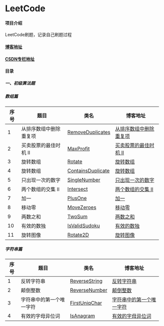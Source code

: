 # LeetCode

#### 项目介绍

LeetCode刷题，记录自己刷题过程

#### [博客地址](https://blog.csdn.net/zhwyj1019)

#### [CSDN专栏地址](https://blog.csdn.net/column/details/25294.html)

#### 目录
##### 一、初级算法题

##### 数组篇
    

| 序号 | 题目 | 类名 | 博客地址 | 
| ---------- | ----------- | ----------- | ----------- | 
| 1 | 从排序数组中删除重复项 | [RemoveDuplicates](https://github.com/innerpeacez/leetcode/blob/master/primary/src/main/java/com/zhw/leetcode/array/RemoveDuplicates.java)   | [从排序数组中删除重复项](https://blog.csdn.net/zhwyj1019/article/details/81190700)   |
| 2 | 买卖股票的最佳时机 II | [MaxProfit](https://github.com/innerpeacez/leetcode/blob/master/primary/src/main/java/com/zhw/leetcode/array/MaxProfit.java)   | [买卖股票的最佳时机 II](https://blog.csdn.net/zhwyj1019/article/details/81200723)   |
| 3 | 旋转数组 | [Rotate](https://github.com/innerpeacez/leetcode/blob/master/primary/src/main/java/com/zhw/leetcode/array/Rotate.java)   | [旋转数组](https://blog.csdn.net/zhwyj1019/article/details/81254054)   |
| 4 | 旋转数组 | [ContainsDuplicate](https://github.com/innerpeacez/leetcode/blob/master/primary/src/main/java/com/zhw/leetcode/array/ContainsDuplicate.java)   | [旋转数组](https://blog.csdn.net/zhwyj1019/article/details/81291177)   |
| 5 | 只出现一次的数字 | [SingleNumber](https://github.com/innerpeacez/leetcode/blob/master/primary/src/main/java/com/zhw/leetcode/array/SingleNumber.java)   | [只出现一次的数字](https://blog.csdn.net/zhwyj1019/article/details/81303525)   |
| 6 | 两个数组的交集 II | [Intersect](https://github.com/innerpeacez/leetcode/blob/master/primary/src/main/java/com/zhw/leetcode/array/Intersect.java)   | [两个数组的交集 II](https://blog.csdn.net/zhwyj1019/article/details/81481201)   |
| 7 | 加一 | [PlusOne](https://github.com/innerpeacez/leetcode/blob/master/primary/src/main/java/com/zhw/leetcode/array/PlusOne.java)   | [加一](https://blog.csdn.net/zhwyj1019/article/details/81514670)   |
| 8 | 移动零 | [MoveZeroes](https://github.com/innerpeacez/leetcode/blob/master/primary/src/main/java/com/zhw/leetcode/array/MoveZeroes.java)   | [移动零](https://blog.csdn.net/zhwyj1019/article/details/81535852)   |
| 9 | 两数之和 | [TwoSum](https://github.com/innerpeacez/leetcode/blob/master/primary/src/main/java/com/zhw/leetcode/array/TwoSum.java)   | [两数之和](https://blog.csdn.net/zhwyj1019/article/details/81569812)   |
| 10 | 有效的数独 | [IsValidSudoku](https://github.com/innerpeacez/leetcode/blob/master/primary/src/main/java/com/zhw/leetcode/array/IsValidSudoku.java)   | [有效的数独](https://blog.csdn.net/zhwyj1019/article/details/81673613)   |
| 11 | 旋转图像 | [Rotate2D](https://github.com/innerpeacez/leetcode/blob/master/primary/src/main/java/com/zhw/leetcode/array/Rotate2D.java)   | [旋转图像](https://blog.csdn.net/zhwyj1019/article/details/81869978)   |
           

##### 字符串篇

| 序号 | 题目 | 类名 | 博客地址 | 
| ---------- | ----------- | ----------- | ----------- | 
| 1 | 反转字符串 | [ReverseString](https://github.com/innerpeacez/leetcode/blob/master/primary/src/main/java/com/zhw/leetcode/string/ReverseString.java)  | [反转字符串](https://blog.csdn.net/zhwyj1019/article/details/81876505)   |
| 2 | 颠倒整数 | [ReverseNumber](https://github.com/innerpeacez/leetcode/blob/master/primary/src/main/java/com/zhw/leetcode/string/ReverseNumber.java)   | [颠倒整数](https://blog.csdn.net/zhwyj1019/article/details/81908202)   |
| 3 | 字符串中的第一个唯一字符 | [FirstUniqChar](https://github.com/innerpeacez/leetcode/blob/master/primary/src/main/java/com/zhw/leetcode/string/FirstUniqChar.java)   | [字符串中的第一个唯一字符](https://blog.csdn.net/zhwyj1019/article/details/81914191)   |
| 4 | 有效的字母异位词 | [IsAnagram](https://github.com/innerpeacez/leetcode/blob/master/primary/src/main/java/com/zhw/leetcode/string/IsAnagram.java)   | [有效的字母异位词](https://blog.csdn.net/zhwyj1019/article/details/81947779)   |
  
